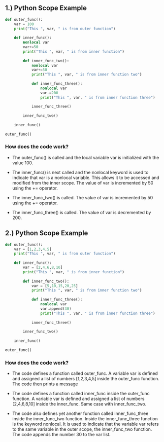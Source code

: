 ## 1.) Python Scope Example

```python
def outer_func():
    var = 100
    print("This ", var, " is from outer function")
    
    def inner_func():
        nonlocal var
        var+=50
        print("This ", var, " is from inner function")
        
        def inner_func_two():
            nonlocal var
            var+=50
            print("This ", var, " is from inner function two")
            
            def inner_func_three():
                nonlocal var
                var-=200
                print("This ", var, " is from inner function three")
            
            inner_func_three()
            
        inner_func_two()
        
    inner_func()
    
outer_func()
```

### How does the code work?

* The outer_func() is called and the local variable var is initialized with the value 100.

* The inner_func() is next called and the nonlocal keyword is used to indicate that var is a nonlocal variable. This allows it to be accessed and modified from the inner scope. The value of var is incremented by 50 using the += operator.

* The inner_func_two() is called. The value of var is incremented by 50 using the += operator.
* The inner_func_three() is called. The value of var is decremented by 200.


## 2.) Python Scope Example 

```python
def outer_func():
    var = [1,2,3,4,5]
    print("This ", var, " is from outer function")
    
    def inner_func():
        var = [2,4,6,8,10]
        print("This ", var, " is from inner function")
        
        def inner_func_two():
            var = [5,10,15,20,25]
            print("This ", var, " is from inner function two")
            
            def inner_func_three():
                nonlocal var
                var.append(30)
                print("This ", var, " is from inner function three")
            
            inner_func_three()
            
        inner_func_two()
        
    inner_func()
    
outer_func()
```

### How does the code work?

* The code defines a function called outer_func. A variable var is defined and assigned a list of numbers [1,2,3,4,5] inside the outer_func function. The code then prints a message 

* The code defines a function called inner_func inside the outer_func function. A variable var is defined and assigned a list of numbers [2,4,6,8,10] inside the inner_func. Same case with inner_func_two. 

* The code also defines yet another function called inner_func_three inside the inner_func_two function. Inside the inner_func_three function is the keyword nonlocal. It is used to indicate that the variable var refers to the same variable in the outer scope, the inner_func_two function. The code appends the number 30 to the var list.


